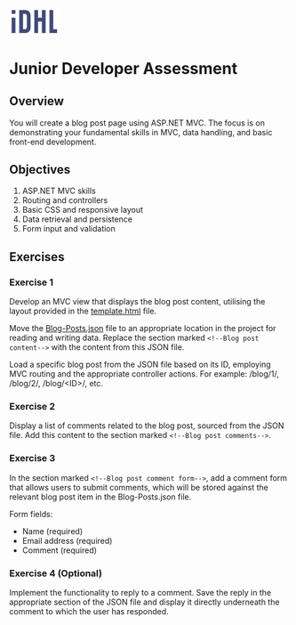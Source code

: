 ﻿<img src="../images/iDHL-DarkBlue.svg" alt="IDHL Logo" title="IDHL" width="90">

# Junior Developer Assessment

## Overview

You will create a blog post page using ASP.NET MVC. The focus is on demonstrating your fundamental skills in MVC, data handling, and basic front-end development.

## Objectives

1. ASP.NET MVC skills
1. Routing and controllers
1. Basic CSS and responsive layout
1. Data retrieval and persistence
1. Form input and validation

## Exercises

### Exercise 1

Develop an MVC view that displays the blog post content, utilising the layout provided in the [template.html](./assets/template.html) file.

Move the [Blog-Posts.json](./assets/Blog-Posts.json) file to an appropriate location in the project for reading and writing data. Replace the section marked `<!--Blog post content-->` with the content from this JSON file.

Load a specific blog post from the JSON file based on its ID, employing MVC routing and the appropriate controller actions. For example: /blog/1/, /blog/2/, /blog/\<ID\>/, etc.

### Exercise 2

Display a list of comments related to the blog post, sourced from the JSON file. Add this content to the section marked `<!--Blog post comments-->`.

### Exercise 3

In the section marked `<!--Blog post comment form-->`, add a comment form that allows users to submit comments, which will be stored against the relevant blog post item in the Blog-Posts.json file.

Form fields:
- Name (required)
- Email address (required)
- Comment (required)

### Exercise 4 (Optional)

Implement the functionality to reply to a comment. Save the reply in the appropriate section of the JSON file and display it directly underneath the comment to which the user has responded.